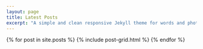 ```yaml
---
layout: page
title: Latest Posts
excerpt: "A simple and clean responsive Jekyll theme for words and photos."
---
```


{% for post in site.posts %}
  {% include post-grid.html %}
{% endfor %}

